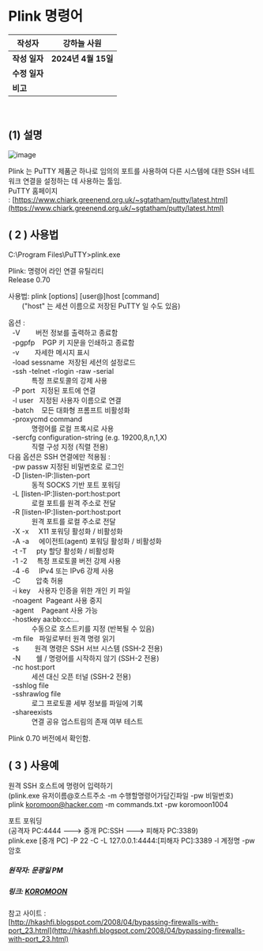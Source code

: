 # Plink 명령어

| 작성자       | 강하늘 사원   |
| --------- | ---------------- |
| **작성 일자** | **2024년 4월 15일** |
| **수정 일자** |                  |
| **비고**    |                  |


<br>


## (1) 설명

![image](https://github.com/ICTIS-Cert-System-Project/ICTIS-Cert-System/assets/164521627/ec0f898f-be5b-4db9-9352-aab6d59b0bf1)

Plink 는 PuTTY 제품군 하나로 임의의 포트를 사용하여 다른 시스템에 대한 SSH 네트워크 연결을 설정하는 데 사용하는 툴임.  
PuTTY 홈페이지 : [https://www.chiark.greenend.org.uk/~sgtatham/putty/latest.html](https://www.chiark.greenend.org.uk/~sgtatham/putty/latest.html)  
  
  
  
## **( 2 ) 사용법**  
  
C:\Program Files\PuTTY>plink.exe  
  
Plink: 명령어 라인 연결 유틸리티  
Release 0.70  
  
사용법: plink [options] [user@]host [command]  
       ("host" 는 세션 이름으로 저장된 PuTTY 일 수도 있음)  
  
옵션 :  
  -V        버전 정보를 출력하고 종료함  
  -pgpfp    PGP 키 지문을 인쇄하고 종료함  
  -v        자세한 메시지 표시  
  -load sessname  저장된 세션의 설정로드  
  -ssh -telnet -rlogin -raw -serial  
            특정 프로토콜의 강제 사용  
  -P port   지정된 포트에 연결  
  -l user   지정된 사용자 이름으로 연결  
  -batch    모든 대화형 프롬프트 비활성화  
  -proxycmd command  
            명령어를 로컬 프록시로 사용  
  -sercfg configuration-string (e.g. 19200,8,n,1,X)  
            직렬 구성 지정 (직렬 전용)  
다음 옵션은 SSH 연결에만 적용됨 :   
  -pw passw 지정된 비밀번호로 로그인  
  -D [listen-IP:]listen-port  
            동적 SOCKS 기반 포트 포워딩  
  -L [listen-IP:]listen-port:host:port  
            로컬 포트를 원격 주소로 전달  
  -R [listen-IP:]listen-port:host:port  
            원격 포트를 로컬 주소로 전달  
  -X -x     X11 포워딩 활성화 / 비활성화  
  -A -a     에이전트(agent) 포워딩 활성화 / 비활성화  
  -t -T     pty 할당 활성화 / 비활성화  
  -1 -2     특정 프로토콜 버전 강제 사용  
  -4 -6     IPv4 또는 IPv6 강제 사용  
  -C        압축 허용  
  -i key    사용자 인증을 위한 개인 키 파일  
  -noagent  Pageant 사용 중지  
  -agent    Pageant 사용 가능  
  -hostkey aa:bb:cc:...  
            수동으로 호스트키를 지정 (반복될 수 있음)  
  -m file   파일로부터 원격 명령 읽기  
  -s        원격 명령은 SSH 서브 시스템 (SSH-2 전용)  
  -N        쉘 / 명령어를 시작하지 않기 (SSH-2 전용)  
  -nc host:port  
            세션 대신 오픈 터널 (SSH-2 전용)  
  -sshlog file  
  -sshrawlog file  
            로그 프로토콜 세부 정보를 파일에 기록  
  -shareexists  
            연결 공유 업스트림의 존재 여부 테스트  
  
Plink 0.70 버전에서 확인함.  
  
## **( 3 ) 사용예**  
  
원격 SSH 호스트에 명령어 입력하기  
(plink.exe 유저이름@호스트주소 -m 수행할명령어가담긴파일 -pw 비밀번호)  
plink koromoon@hacker.com -m commands.txt -pw koromoon1004  
  
포트 포워딩  
(공격자 PC:4444 ---> 중개 PC:SSH ---> 피해자 PC:3389)  
plink.exe [중개 PC] -P 22 -C -L 127.0.0.1:4444:[피해자 PC]:3389 -l 계정명 -pw 암호  

##### 원작자: 문광일 PM
##### 링크: [KOROMOON][koromoonlink]
[koromoonlink]: https://koromoon.blogspot.com/2019/02/plink.html "Go koromoon"

참고 사이트 :   
[http://hkashfi.blogspot.com/2008/04/bypassing-firewalls-with-port_23.html](http://hkashfi.blogspot.com/2008/04/bypassing-firewalls-with-port_23.html)
